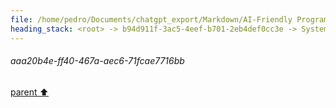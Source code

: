 ```yaml
---
file: /home/pedro/Documents/chatgpt_export/Markdown/AI-Friendly Programming Language.md
heading_stack: <root> -> b94d911f-3ac5-4eef-b701-2eb4def0cc3e -> System -> bd104c7b-8e42-4d87-8430-e4d7f8b03a46 -> System -> aaa29bc8-0f53-458f-8af0-b184dfe8e8b1 -> User -> d603f0c4-c267-4fbd-82a4-b50cdedd013f -> Assistant -> Considerations: -> Possibilities: -> aaa29f81-50fe-4ed9-8a62-cba2b8d99f33 -> User -> 64b89f1a-d9c0-41bc-9a7f-ac09a7735d61 -> Assistant -> Syntax Design -> Semantics -> Execution and Verification -> Language Model-Specific Features -> Novel Opportunities -> aaa287c2-e938-4a24-a0ee-53e6b858fa81 -> User -> c499f56a-0a01-4d06-b2c4-c24756f2fc4d -> Assistant -> Syntax Design Example: Token Minimization -> Context-Free Syntax Example -> Semantics Example: Lazy Evaluation -> Execution and Verification Example: Built-in Test Cases -> Language Model-Specific Features Example: Heuristic Annotations -> Novel Opportunities Example: Adaptive Syntax -> aaa25b4b-544f-4f12-bb08-922c95b8d61f -> User -> 2c4244bc-939c-42fc-b95b-9cbaaee07adb -> Assistant -> aaa2b461-d2f4-4c76-aaae-93f67a2404c8 -> User -> c48bc647-8be4-4f19-93a8-48b79792046f -> Assistant -> aaa20b4e-ff40-467a-aec6-71fcae7716bb
---
```

###### aaa20b4e-ff40-467a-aec6-71fcae7716bb
[parent ⬆️](#c48bc647-8be4-4f19-93a8-48b79792046f)
